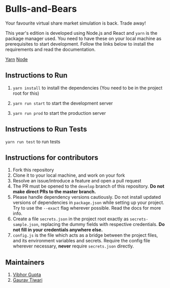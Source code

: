 # Bulls-and-Bears

Your favourite virtual share market simulation is back. Trade away!

This year's edition is developed using Node.js and React and `yarn` is the package manager used. You need to have these on your local machine as prerequisites to start development. Follow the links below to install the requirements and read the documentation.

[Yarn](https://yarnpkg.com/lang/en/)
[Node](https://nodejs.org/en/)

## Instructions to Run

1. `yarn install` to install the dependencies (You need to be in the project root for this)

2. `yarn run start` to start the development server

3. `yarn run prod` to start the production server

## Instructions to Run Tests

  `yarn run test` to run tests

## Instructions for contributors

1. Fork this repository
2. Clone it to your local machine, and work on your fork
3. Resolve an issue/introduce a feature and open a pull request
4. The PR must be opened to the `develop` branch of this repository. **Do not make direct PRs to the master branch.**
5. Please handle dependency versions cautiously. Do not install updated versions of dependencies in `package.json` while setting up your project. Try to use the `--exact` flag wherever possible. Read the docs for more info.
6. Create a file `secrets.json` in the project root exactly as `secrets-sample.json`, replacing the dummy fields with respective credentials. **Do not fill in your credentials anywhere else.**
7. `config.js` is the file which acts as a bridge between the project files, and its environment variables and secrets. Require the config file wherever necessary, **never** require `secrets.json` directly.

## Maintainers

1. [Vibhor Gupta](https://github.com/VibhorCodecianGupta)
2. [Gaurav Tiwari](https://github.com/thegauravtiwari)
